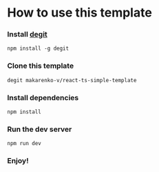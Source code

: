 # How to use this template

### Install [degit](https://github.com/Rich-Harris/degit)
```
npm install -g degit
```

### Clone this template
```
degit makarenko-v/react-ts-simple-template
```

### Install dependencies
```
npm install
```

### Run the dev server
```
npm run dev
```

### Enjoy!
